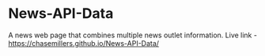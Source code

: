 # News-API-Data
A news web page that combines multiple news outlet information. 
Live link - https://chasemillers.github.io/News-API-Data/
